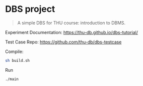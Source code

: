 

# DBS project

> A simple DBS for THU course: introduction to DBMS.

Experiment Documentation: https://thu-db.github.io/dbs-tutorial/

Test Case Repo: https://github.com/thu-db/dbs-testcase

Compile:

```bash
sh build.sh
```

Run

```bash
./main
```

